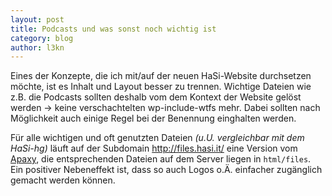 ```yaml
---
layout: post
title: Podcasts und was sonst noch wichtig ist
category: blog
author: l3kn
---
```


Eines der Konzepte, die ich mit/auf der neuen HaSi-Website durchsetzen möchte, ist es Inhalt und Layout besser zu trennen.
Wichtige Dateien wie z.B. die Podcasts sollten deshalb vom dem Kontext der Website gelöst werden ->  keine verschachtelten wp-include-wtfs mehr.
Dabei sollten nach Möglichkeit auch einige Regel bei der Benennung einghalten werden.

Für alle wichtigen und oft genutzten Dateien _(u.U. vergleichbar mit dem HaSi-hg)_ läuft auf der Subdomain <http://files.hasi.it/> eine Version vom [Apaxy](http://adamwhitcroft.com/apaxy/), die entsprechenden Dateien auf dem Server liegen in `html/files`. Ein positiver Nebeneffekt ist, dass so auch Logos o.Ä. einfacher zugänglich gemacht werden können.
